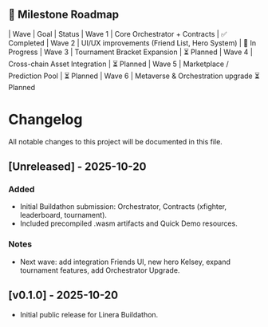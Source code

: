 ## 🚀 Milestone Roadmap
| Wave | Goal | Status
| Wave 1 | Core Orchestrator + Contracts | ✅ Completed
| Wave 2 | UI/UX improvements (Friend List, Hero System) | 🔄 In Progress 
| Wave 3 | Tournament Bracket Expansion | ⏳ Planned 
| Wave 4 | Cross-chain Asset Integration | ⏳ Planned 
| Wave 5 | Marketplace / Prediction Pool | ⏳ Planned 
| Wave 6 | Metaverse & Orchestration upgrade ⏳ Planned 

# Changelog

All notable changes to this project will be documented in this file.

## [Unreleased] - 2025-10-20
### Added
- Initial Buildathon submission: Orchestrator, Contracts (xfighter, leaderboard, tournament).
- Included precompiled .wasm artifacts and Quick Demo resources.

### Notes
- Next wave: add integration Friends UI, new hero Kelsey, expand tournament features, add Orchestrator Upgrade.

## [v0.1.0] - 2025-10-20
- Initial public release for Linera Buildathon.
